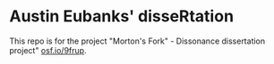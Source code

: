 # Austin Eubanks' disseRtation

This repo is for the project "Morton's Fork" - Dissonance dissertation project" [osf.io/9frup](osf.io/9frup/). 
